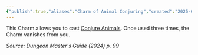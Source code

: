 ```yaml
---
{"publish":true,"aliases":"Charm of Animal Conjuring","created":"2025-07-19T16:46:34.367+02:00","modified":"2025-07-27T18:47:53.920+02:00","cssclasses":"json5e-reward"}
---
```


This Charm allows you to cast [Conjure Animals](/3Mechanics/CLI/spells/conjure-animals-xphb.md). Once used three times, the Charm vanishes from you.

*Source: Dungeon Master's Guide (2024) p. 99*